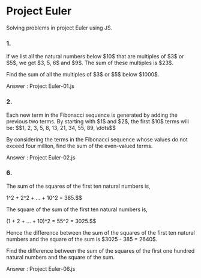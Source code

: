 # Project Euler
 Solving problems in project Euler using JS.

### 1.
<p>If we list all the natural numbers below $10$ that are multiples of $3$ or $5$, we get $3, 5, 6$ and $9$. The sum of these multiples is $23$.</p>
<p>Find the sum of all the multiples of $3$ or $5$ below $1000$.</p>

Answer : Project Euler-01.js

### 2.
 <p>Each new term in the Fibonacci sequence is generated by adding the previous two terms. By starting with $1$ and $2$, the first $10$ terms will be:
$$1, 2, 3, 5, 8, 13, 21, 34, 55, 89, \dots$$</p>
<p>By considering the terms in the Fibonacci sequence whose values do not exceed four million, find the sum of the even-valued terms.</p>

Answer : Project Euler-02.js

### 6.
<p>The sum of the squares of the first ten natural numbers is,</p>
1^2 + 2^2 + ... + 10^2 = 385.$$
<p>The square of the sum of the first ten natural numbers is,</p>
(1 + 2 + ... + 10)^2 = 55^2 = 3025.$$
<p>Hence the difference between the sum of the squares of the first ten natural numbers and the square of the sum is $3025 - 385 = 2640$.</p>
<p>Find the difference between the sum of the squares of the first one hundred natural numbers and the square of the sum.</p>

Answer : Project Euler-06.js
